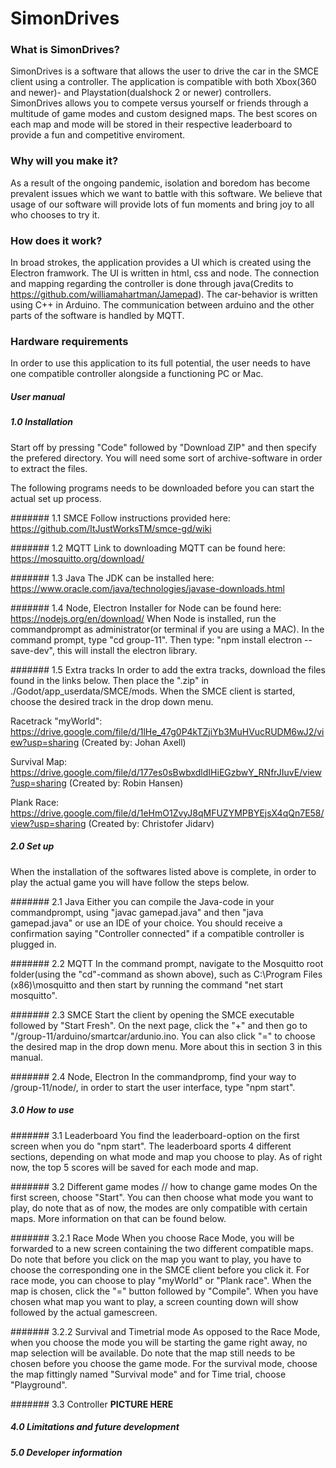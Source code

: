 # SimonDrives

### What is SimonDrives?

SimonDrives is a software that allows the user to drive the car in the SMCE client using a controller. The application is compatible with both Xbox(360 and newer)- and Playstation(dualshock 2 or newer) controllers. SimonDrives allows you to compete versus yourself or friends through a multitude of game modes and custom designed maps. The best scores on each map and mode will be stored in their respective leaderboard to provide a fun and competitive enviroment. 

### Why will you make it?

As a result of the ongoing pandemic, isolation and boredom has become prevalent issues which we want to battle with this software. We believe that usage of our software will provide lots of fun moments and bring joy to all who chooses to try it. 

### How does it work?

In broad strokes, the application provides a UI which is created using the Electron framwork. The UI is written in html, css and node. The connection and mapping regarding the controller is done through java(Credits to https://github.com/williamahartman/Jamepad). The car-behavior is written using C++ in Arduino. The communication between arduino and the other parts of the software is handled by MQTT. 

### Hardware requirements

In order to use this application to its full potential, the user needs to have one compatible controller alongside a functioning PC or Mac.

##### User manual

##### 1.0 Installation

Start off by pressing "Code" followed by "Download ZIP" and then specify the prefered directory. You will need some sort of archive-software in order to extract the files. 

The following programs needs to be downloaded before you can start the actual set up process. 

####### 1.1  SMCE 
Follow instructions provided here: https://github.com/ItJustWorksTM/smce-gd/wiki

####### 1.2  MQTT
Link to downloading MQTT can be found here: https://mosquitto.org/download/

####### 1.3  Java
The JDK can be installed here: https://www.oracle.com/java/technologies/javase-downloads.html

####### 1.4  Node, Electron
Installer for Node can be found here: https://nodejs.org/en/download/
When Node is installed, run the commandprompt as administrator(or terminal if you are using a MAC). In the command prompt, type "cd group-11".
Then type: "npm install electron --save-dev", this will install the electron library.

####### 1.5 Extra tracks
In order to add the extra tracks, download the files found in the links below. Then place the ".zip" in ./Godot/app_userdata/SMCE/mods. When the SMCE client is started, choose the desired track in the drop down menu.

Racetrack "myWorld": https://drive.google.com/file/d/1lHe_47g0P4kTZjiYb3MuHVucRUDM6wJ2/view?usp=sharing (Created by: Johan Axell)

Survival Map: https://drive.google.com/file/d/177es0sBwbxdldIHiEGzbwY_RNfrJIuvE/view?usp=sharing (Created by: Robin Hansen)

Plank Race: https://drive.google.com/file/d/1eHmO1ZvyJ8qMFUZYMPBYEjsX4qQn7E58/view?usp=sharing (Created by: Christofer Jidarv)

##### 2.0 Set up 
When the installation of the softwares listed above is complete, in order to play the actual game you will have follow the steps below. 

####### 2.1 Java 
Either you can compile the Java-code in your commandprompt, using "javac gamepad.java" and then "java gamepad.java" or use an IDE of your choice. You should receive a confirmation saying "Controller connected" if a compatible controller is plugged in. 

####### 2.2 MQTT
In the command prompt, navigate to the Mosquitto root folder(using the "cd"-command as shown above), such as C:\Program Files (x86)\mosquitto and then start by running the command "net start mosquitto". 

####### 2.3 SMCE
Start the client by opening the SMCE executable followed by "Start Fresh". On the next page, click the "+" and then go to "/group-11/arduino/smartcar/ardunio.ino. You can also click "=" to choose the desired map in the drop down menu. More about this in section 3 in this manual. 

####### 2.4 Node, Electron
In the commandpromp, find your way to /group-11/node/, in order to start the user interface, type "npm start". 

##### 3.0 How to use

####### 3.1 Leaderboard
You find the leaderboard-option on the first screen when you do "npm start". The leaderboard sports 4 different sections, depending on what mode and map you choose to play. As of right now, the top 5 scores will be saved for each mode and map. 

####### 3.2 Different game modes // how to change game modes 
On the first screen, choose "Start". You can then choose what mode you want to play, do note that as of now, the modes are only compatible with certain maps. More information on that can be found below.

####### 3.2.1 Race Mode
When you choose Race Mode, you will be forwarded to a new screen containing the two different compatible maps. Do note that before you click on the map you want to play, you have to choose the corresponding one in the SMCE client before you click it. For race mode, you can choose to play "myWorld" or "Plank race". When the map is chosen, click the "=" button followed by "Compile". When you have chosen what map you want to play, a screen counting down will show followed by the actual gamescreen. 

####### 3.2.2 Survival and Timetrial mode
As opposed to the Race Mode, when you choose the mode you will be starting the game right away, no map selection will be available. Do note that the map still needs to be chosen before you choose the game mode. For the survival mode, choose the map fittingly named "Survival mode" and for Time trial, choose "Playground". 

####### 3.3 Controller
**PICTURE HERE**

##### 4.0 Limitations and future development

##### 5.0 Developer information






